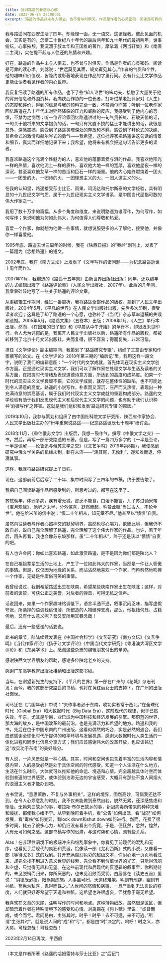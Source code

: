 ```yaml
---
title: 我对路遥的眷念与心解
date: 2023-06-24 22:00:01
excerpt: 路遥的作品并未与人俱去，也不曾与时俱灭。作品是作者的心灵密码，阅读是可靠的读心术。刘勰说：“世远莫见其面，觇文辄见其心。”作者的气质和个性，他的趣味和价值观，皆隐约或彰著地表现在作品的字里行间。没有什么比文学作品更能让读者看见作者的内心世界。
---
```

我与路遥同在西安生活了四年，却缘悭一面，无一语交。这该怪我。彼此见面的机会，其实是有的，怎奈二十世纪八十年代的最后两年和九十年代的最初两年，世事纷纭，心事摧颓，我沉湎于叔本华和王国维的著作，摩挲着《两当轩集》和《南唐二主词》，实在提不起与人往还的热情和兴趣。

好在，路遥的作品并未与人俱去，也不曾与时俱灭。作品是作者的心灵密码，阅读是可靠的读心术。刘勰说：“世远莫见其面，觇文辄见其心。”作者的气质和个性，他的趣味和价值观，皆隐约或彰著地表现在作品的字里行间。没有什么比文学作品更能让读者看见作者的内心世界。

我反复细读了路遥的所有作品，也下了些“知人论世”的笨功夫，接触了大量关于他的背景信息和外围资料。我向陕西作协的一位长者，打听过某老批评家对《人生》的态度和评价，得到的信息与我的预料完全一致，不禁莞尔而笑；听到一位老作家回忆路遥在八十年代末对猝然降临的压力和威胁的反应，我感受到了他内心的恐惧，不禁为之恻然；听一位评论家回忆路遥讲过的一句气贯长虹、石破天惊的话，一句关于他将来的文学抱负的话，一句只有亢直不挠的猛士才能讲出的话，我很是意外，深感震撼，感受到了路遥灵魂深处的奔放和不羁，感受到了拜伦式的决绝、普希金式的激情和赫尔岑式的勇气——我希望，这位批评家把路遥讲这句话的情景和细节，真实而详细地记录下来；我希望，他将来有机会把这句话告诉更多的读者。

我喜欢路遥这个充满个性魅力的人，喜欢他的蕴蓄着爱与泪的作品。我喜欢他阳光一样的热情，喜欢他泥土一样的质朴，喜欢他大地一样的宽厚，喜欢他星夜一样的深沉，甚至喜欢他艾草一样的苦涩和巨石一样的凝重。他的内心始终燃烧着一团火——一团爱的火，一团诗的火，一团理想主义的火，一团人道主义的火。

在我的认知里，路遥接受莎士比亚、雨果、司汤达和托尔斯泰的文学经验，具有明显的十九世纪文学气质，属于十九世纪现实主义文学谱系，是中国当代屈指可数的伟大作家之一。

我用了数十万字的篇幅，从多个角度和维度，来说明路遥为谁写作，为何写作，如何写作；来说明他为何如此伟大，为何值得人们尊敬和热爱。

喜爱一个作家，你就想为他做一些事情，就想说服更多的人了解他，接受他，并像你一样喜爱他。

1995年底，路遥去世三周年的时候，我在《陕西日报》的“秦岭”副刊上，发表了一篇题为《念想路遥》的短文。

2002年底，我在《南方文坛》上发表了《文学写作的诸问题——为纪念路遥逝世十周年而作》。

2007年11月，我编选的《路遥十五年祭》由新世界出版社出版；同年，还以编年的方式编辑出版了《路遥评论集》（人民文学出版社，2007年）。此后的几年间，我零零碎碎地写了一些关于路遥的评论文章。

从事编辑工作期间，经过一番周折，我将路遥全部作品的版权，拿到了人民文学出版社。2004年5月，《平凡的世界》在人民文学出版社出版，先后多次印刷，很受读者欢迎；这算是了却了路遥的一个心愿，也弥补了《当代》杂志草率退稿的失误和遗憾。2005年5月，《路遥文集》（五卷本）出版；2006年1月，《人生》单行本出版。然而，《在困难的日子里》和《早晨从中午开始》的单行本，却迟迟未见印行。令人尤为诧愕的是，我离开人民文学出版社以后，路遥所有作品的版权，都被转移到了北京十月文艺出版社。失而复得，很不容易；得而复失，非常可惜。

担任《文学评论》副主编期间，我策划了“路遥研究专辑”，组织了三篇由专家和作家撰写的论文。在《文学评论》2018年第三期的“编后记”里，我用这样一段文字，说明了我们的编辑意图：“一个时代的文学成就，首先体现在现实主义文学创作方面。正是通过现实主义文学，我们可以了解作家在处理文学与生活及读者的关系方面，在把握时代情绪及表现道德诗意方面，所达到的高度和成熟度。如果一个时代的现实主义文学衰颓不振，它的文学成就，就存在整体性的缺陷，也不可能达到令人满意的高度。路遥的小说写作，朴素而又深沉，庄严而又热情，表现出一种充满诗意的崇高基调，属于我们时代现实主义文学成就的重要构成部分。路遥的文学经验有助于我们反思现代主义和后现代主义文学的问题，也有助于我们认识种种‘消极写作’之弊害。这就是我们组织和发表‘路遥研究专辑’的原因。”

2019年10月，我参与策划和组织了由中国社科院文学研究所、陕西省作家协会、人民文学出版社主办的“卅年重聚说路遥——纪念路遥诞辰七十周年”研讨会。

2018年11月，《重估俄苏文学》出版后，我想一鼓作气，撰写《中俄文学之交》一书，然后，再写一部研究路遥的专著。但是，写了一篇四万多字的《一半是至论，一半是偏解——论鲁迅与俄苏文学之交》（《文艺争鸣》2019年第8期），我便感到研究中俄文学关系的机缘未到，卦在未济——“濡其尾，无攸利”，遂知难而退，停寝其事。

这样，我就将路遥研究提上了日程。

现在，这部前前后后写了二十年、集中时间写了三四年的书稿，终于要告竣了。

我把自己阅读路遥作品所感受到的，所思考过的，都写在这里了。

苏轼晚年，体弱多病，疾有增无减，虚乏不能食，口殆不能言。儿子苏过诵米芾《宝月观赋》，他听之未半，分外惊喜，跃然而起，称赞此赋“当过古人，不论今世”。他在给米芾的信中说：“恨二十年相从，知元章不尽。”他甚至以“愦愦”自责。

虽然向往读者与作者心照神交的默契境界，虽然也尽心竭力，欲臻此境，但我仍不敢自必，说自己完全理解了路遥，完全理解了这个伟大作家的作品。也许，若干年后，回头再看，我也会像苏东坡那样，虽“二十年相从”，终于还是该以“愦愦”自责的吧。

有人也许会问：你如此喜欢路遥，如此激赏路遥，是不是因为你们都是陕北人？

在自己祖祖辈辈生活的土地上，产生了一位如此伟大的作家，当然是一件让人骄傲的事情。但是，仅仅因为地缘的关系，而沾沾然地喜欢一个作家，而矜矜然地吹捧一个作家，无疑是件庸俗可笑的事情。

我曾经说过，我倒希望路遥出生在陕南，希望某些陕南作家出生在陕北；这样，对前者的褒赞，可获公正之美誉，对后者的弹击，可得无私之佳声。

话说回来，如果一个作家趣味格调低下，语言半通不通，叙事沉闷乏味，描写虚假夸张，所选择的语调轻佻儇薄，所塑造的人物破碎支离，那么，他祖籍何处，占籍何地，又有什么意义呢？吾又安所用其眷念哉！

最后，还有一些感谢的话要说。

此书的章节，陆陆续续发表在《中国社会科学》《文艺研究》《南方文坛》《文艺争鸣》《当代作家评论》《扬子江文学评论》《中国当代文学研究》《粤港澳大湾区文学评论》和《东吴学术》上。感谢这些杂志的编辑朋友付出的辛劳。

感谢陕西文学界朋友的帮助，感谢多位陕北老乡的支持。

感谢广东高等教育出版社接纳和出版这部书稿。

当年，在谢望新先生的支持下，《平凡的世界》第一部在广州的《花城》杂志刊发；而今，我的这部研究路遥的书稿，也将在黄红丽女士的支持下，在广州的出版社面世。

司马迁在《六国年表》中说：“夫作事者必于东南，收功实者常于西北。”在全球化时代（Global Era）和大数据时代（Big Data Era），这前现代的规律，似乎已然失效。华东，尤其是华南，业已成为中国科技和经济发展的引擎。那蔚蓝的世界，那大海的故乡，是中国改革的最前沿，也是充满活力和希望的地方。路遥和我的书，先后在位于中国东南的广州出版，这看似偶然的巧合，实是必然的遇合。我们应该感谢全球化时代所提供的和平环境与发展机遇，感谢大数据时代人类生活的一体化进程和同步化信息分享方式；我们应该感谢伟大的改革开放，也应该铭记这“收实功于东南”的美好缘分。

有人说，一片风景就是一种心情。其实，时间和空间也包含着丰富的生活内容和情感内容，人的感受必然是处于具体空间的时代感受。知道一个人生活在什么地方，生活在什么时间，大体就可以推知他的命运、境遇和心情。完全超越具体时空而体验到普遍的世界感受，或体验到浩渺无边的宇宙感受，大概只有那些不食人间烟火的浪漫主义者才能办到吧。

古书里说，“意思萧散，不复与外事相关”。这样的境界，固然高妙，可惜我还达不到。在令人心烦意乱的时刻，我不仅未能做到泰然自若，脱然无累，还深感焦虑和惭耻。无赖刘三故乡的事，塔拉斯·布尔巴故乡的事，新冠病毒所带来的种种灾难和侵扰，都使我心绪不宁。从早到晚盯着手机，看“公告”如何出笼，看“战况”如何发展，看“毒株”如何变异，看lock down和shut down如何进行。然而，花费了很多时间，耗去了很多心力，却仍旧没有看出个究竟，于是，便怃然，忿然，惶然，大有无可如何之感。这部书稿写作的迟滞，与这时势和心情，颇有些关系。

Alas！在非理性语境下的极端冲突和纷乱事象中，你看见了前现代的混乱和无序，也看见了后现代的疯狂和荒诞，恰像读一部《尤利西斯》式的小说，又像看一部《等待戈多》式的戏剧。打开充满魔幻色彩的超级文本，你耐心地一页页地看过来，却完全找不到进入意义世界的线索，完全看不到价值世界的光芒，只觉得沉闷和空虚，只觉得无趣和无望。在这些前现代和后现代的反逻辑的叙事里，你所期待的，未见脱祸而归来，你所厌恶的，也未见沮败而受罚。白居易在《读史五首》里说：“阴德既必报，阳祸岂虚施。人事虽可罔，天道终难欺。明则有刑辟，幽则有神祇。苟免勿私喜，鬼得而诛之。”人世间的冤情和祸事，一旦严重到无法言说的程度，人们就只好寄希望于天道和神祇。这希望也许很虚妄，但犹愈于毫无希望。

我喜欢在文章的末尾，注明写作的时间和地点。这种薄物细故，虽然很是区区，但却暗示着作者在特殊情境下的感受和心情。刘禹锡在《何卜赋》里说：“或昔而成，或今而亏。君问曷由，主张其时。时乎！时乎！去不可邀，来不可逃。”所谓“主张其时”，就是说人间的“成”和“亏”，都是由“时”决定的。呜呼！时之义，亦大矣。可轻忽哉！可轻忽哉！

2023年2月14日再改，平西府
***************
（本文是作者所著《路遥的哈姆雷特与莎士比亚》之“后记”）
